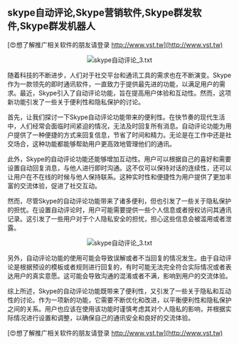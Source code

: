 ## **skype自动评论,Skype营销软件,Skype群发软件,Skype群发机器人**

[😍想了解推广相关软件的朋友请登录 http://www.vst.tw](http://www.vst.tw)

 <center><img src="https://vst.tw/MP4/tuiguang/png/7.png" alt="skype自动评论_3.txt"></center>

随着科技的不断进步，人们对于社交平台和通讯工具的需求也在不断演变。Skype作为一款领先的即时通讯软件，一直致力于提供最先进的功能，以满足用户的需求。最近，Skype引入了自动评论功能，旨在提高用户体验和互动性。然而，这项新功能引发了一些关于便利性和隐私保护的讨论。

首先，让我们探讨一下Skype自动评论功能带来的便利性。在快节奏的现代生活中，人们经常会面临时间紧迫的情况，无法及时回复所有消息。自动评论功能为用户提供了一种便捷的方式来回复信息，节省了时间和精力。无论是在工作中还是社交场合，这种功能都能够帮助用户更高效地管理他们的通讯。

此外，Skype的自动评论功能还能够增加互动性。用户可以根据自己的喜好和需要设置自动回复消息，与他人进行即时沟通。这不仅可以保持对话的连续性，还可以让用户在不在线的时候与他人保持联系。这种实时性和便捷性为用户提供了更加丰富的交流体验，促进了社交互动。

然而，尽管Skype的自动评论功能带来了诸多便利，但也引发了一些关于隐私保护的担忧。在设置自动评论时，用户可能需要提供一些个人信息或者授权访问其通讯记录。这引发了一些用户对于个人隐私安全的担忧，担心这些信息会被滥用或者泄露。

 <center><img src="https://vst.tw/MP4/tuiguang/png/0.png" alt="skype自动评论_3.txt"></center>

另外，自动评论功能的使用可能会导致误解或者不当回复的情况发生。由于自动评论是根据预设的模板或者规则进行回复的，有时可能无法完全符合实际情况或者表达用户的真实意愿。这可能会导致沟通的混淆或者不满，影响到用户的交流体验。

综上所述，Skype的自动评论功能既带来了便利性，又引发了一些关于隐私和互动性的讨论。作为一项新的功能，它需要不断优化和改进，以平衡便利性和隐私保护之间的关系。用户也应该在使用该功能时谨慎考虑其对个人隐私的影响，并根据实际情况进行设置和调整，以确保自己的通讯安全和良好的交流体验。

[😍想了解推广相关软件的朋友请登录 http://www.vst.tw](http://www.vst.tw)




